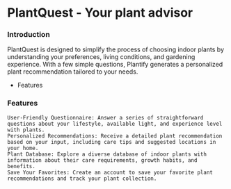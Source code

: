 # PlantQuest - Your plant advisor



### Introduction
PlantQuest is designed to simplify the process of choosing indoor plants by understanding your preferences, living conditions, and gardening experience. With a few simple questions, Plantify generates a personalized plant recommendation tailored to your needs.

* Features

### Features
    User-Friendly Questionnaire: Answer a series of straightforward questions about your lifestyle, available light, and experience level with plants.
    Personalized Recommendations: Receive a detailed plant recommendation based on your input, including care tips and suggested locations in your home.
    Plant Database: Explore a diverse database of indoor plants with information about their care requirements, growth habits, and benefits.
    Save Your Favorites: Create an account to save your favorite plant recommendations and track your plant collection.

